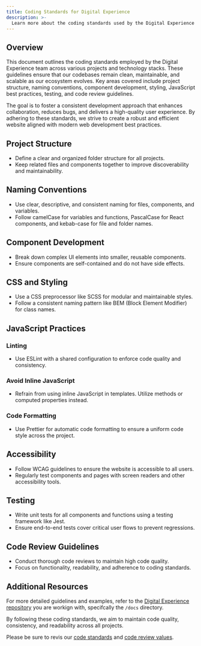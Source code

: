 ```yaml
---
title: Coding Standards for Digital Experience
description: >-
  Learn more about the coding standards used by the Digital Experience team at GitLab.
---
```


## Overview

This document outlines the coding standards employed by the Digital Experience team across various projects and technology stacks. These guidelines ensure that our codebases remain clean, maintainable, and scalable as our ecosystem evolves. Key areas covered include project structure, naming conventions, component development, styling, JavaScript best practices, testing, and code review guidelines.

The goal is to foster a consistent development approach that enhances collaboration, reduces bugs, and delivers a high-quality user experience. By adhering to these standards, we strive to create a robust and efficient website aligned with modern web development best practices.

## Project Structure

* Define a clear and organized folder structure for all projects.  
* Keep related files and components together to improve discoverability and maintainability.

## Naming Conventions

* Use clear, descriptive, and consistent naming for files, components, and variables.  
* Follow camelCase for variables and functions, PascalCase for React components, and kebab-case for file and folder names.

## Component Development

* Break down complex UI elements into smaller, reusable components.  
* Ensure components are self-contained and do not have side effects.

## CSS and Styling

* Use a CSS preprocessor like SCSS for modular and maintainable styles.  
* Follow a consistent naming pattern like BEM (Block Element Modifier) for class names.

## JavaScript Practices

### Linting

* Use ESLint with a shared configuration to enforce code quality and consistency.

### Avoid Inline JavaScript

* Refrain from using inline JavaScript in templates. Utilize methods or computed properties instead.

### Code Formatting

* Use Prettier for automatic code formatting to ensure a uniform code style across the project.

## Accessibility

* Follow WCAG guidelines to ensure the website is accessible to all users.  
* Regularly test components and pages with screen readers and other accessibility tools.

## Testing

* Write unit tests for all components and functions using a testing framework like Jest.  
* Ensure end-to-end tests cover critical user flows to prevent regressions.

## Code Review Guidelines

* Conduct thorough code reviews to maintain high code quality.  
* Focus on functionality, readability, and adherence to coding standards.

## Additional Resources

For more detailed guidelines and examples, refer to the [Digital Experience repository](https://gitlab.com/gitlab-com/marketing/digital-experience/) you are workign with, specifcally the `/docs` directory.

By following these coding standards, we aim to maintain code quality, consistency, and readability across all projects.

Please be sure to revis our [code standards](/handbook/marketing/digital-experience/engineering/code-standards/) and [code review values](/handbook/marketing/digital-experience/engineering/code-review-values/).


